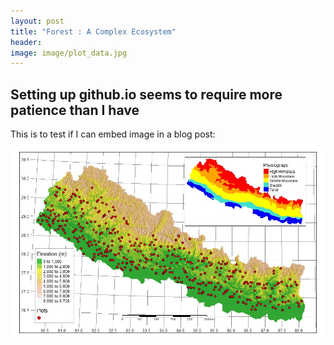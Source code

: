 ```yaml
---
layout: post
title: "Forest : A Complex Ecosystem"
header:
image: image/plot_data.jpg
---
```



## Setting up github.io seems to require more patience than I have

This is to test if I can embed image in a blog post: 

![image](image/plot_data.jpg)

